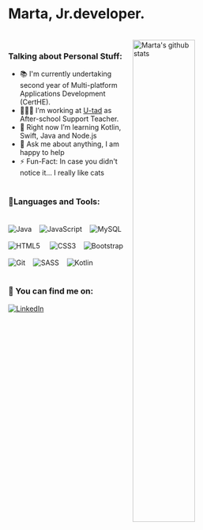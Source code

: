 <h1>Marta, Jr.developer. </h1>
<br/>
<!-- Talking about you -->
 <img width="50%" align="right" alt="Marta's github stats" src="https://c.tenor.com/4ryx66tWEhcAAAAd/pixel-study.gif" />
 
 ### Talking about Personal Stuff: 
- 📚 I'm currently undertaking second year of Multi-platform Applications Development (CertHE). <br/>
- 👨🏽‍💻 I’m working at <a href="https://www.linkedin.com/school/u-tad/">U-tad</a> as After-school Support Teacher. <br/>
- 🌱 Right now I’m  learning Kotlin, Swift, Java and Node.js <br/> 
- 💬 Ask me about anything, I am happy to help <br/> 
- ⚡️ Fun-Fact: In case you didn't notice it... I really like cats<br/> <br/>

### 🔭Languages and Tools: <br/><br/>

![Java](https://img.shields.io/badge/java-%23ED8B00.svg?style=for-the-badge&logo=java&logoColor=white)&nbsp;&nbsp;&nbsp;
![JavaScript](https://img.shields.io/badge/javascript-%23323330.svg?style=for-the-badge&logo=javascript&logoColor=%23F7DF1E)&nbsp;&nbsp;&nbsp;
![MySQL](https://img.shields.io/badge/mysql-%2300f.svg?style=for-the-badge&logo=mysql&logoColor=white)
<br/><br/>
![HTML5](https://img.shields.io/badge/html5-%23E34F26.svg?style=for-the-badge&logo=html5&logoColor=white) &nbsp;&nbsp;&nbsp;
![CSS3](https://img.shields.io/badge/css3-%231572B6.svg?style=for-the-badge&logo=css3&logoColor=white)&nbsp;&nbsp;&nbsp;
![Bootstrap](https://img.shields.io/badge/bootstrap-%23563D7C.svg?style=for-the-badge&logo=bootstrap&logoColor=white)
<br/><br/>
![Git](https://img.shields.io/badge/git-%23F05033.svg?style=for-the-badge&logo=git&logoColor=white)&nbsp;&nbsp;&nbsp;
![SASS](https://img.shields.io/badge/SASS-hotpink.svg?style=for-the-badge&logo=SASS&logoColor=white)&nbsp;&nbsp;&nbsp;
![Kotlin](https://img.shields.io/badge/kotlin-%230095D5.svg?style=for-the-badge&logo=kotlin&logoColor=white)
 &nbsp;&nbsp;&nbsp;
<br/>
<br/>

### 🔎 You can find me on:
<a href="https://www.linkedin.com/in/marta-m-aguilera/">![LinkedIn](https://img.shields.io/badge/linkedin-%230077B5.svg?style=for-the-badge&logo=linkedin&logoColor=white)</a>
